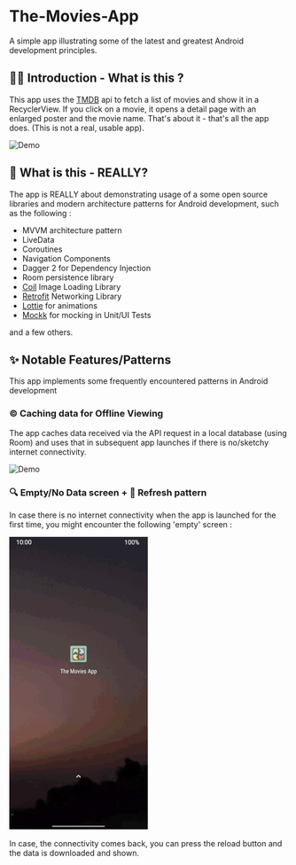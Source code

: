 # The-Movies-App
A simple app illustrating some of the latest and greatest Android development principles.

## 👋🏼 Introduction - What is this ?
This app uses the [TMDB](https://www.themoviedb.org/documentation/api) api to fetch a list of movies and show it in a RecyclerView. If you click on a movie, it opens a detail page with an enlarged poster and the movie name. That's about it - that's all the app does. (This is not a real, usable app).

![Demo](01_demo.gif)    


## 🤔 What is this - REALLY?
The app is REALLY about demonstrating usage of a some open source libraries and modern architecture patterns for Android development, such as the following :

- MVVM architecture pattern
- LiveData
- Coroutines
- Navigation Components
- Dagger 2 for Dependency Injection
- Room persistence library
- [Coil](https://github.com/coil-kt/coil) Image Loading Library
- [Retrofit](https://square.github.io/retrofit/) Networking Library
- [Lottie](https://airbnb.io/lottie/) for animations
- [Mockk](https://mockk.io/) for mocking in Unit/UI Tests

and a few others.

## ✨ Notable Features/Patterns
This app implements some frequently encountered patterns in Android development

### ©️ Caching data for Offline Viewing
The app caches data received via the API request in a local database (using Room) and uses that in subsequent app launches if there is no/sketchy internet connectivity. 

![Demo](03_caching.gif)


### 🔍 Empty/No Data screen + 🔄 Refresh pattern
In case there is no internet connectivity when the app is launched for the first time, you might encounter the following 'empty' screen :

![Demo](02_empty_screen.gif)

In case, the connectivity comes back, you can press the reload button and the data is downloaded and shown.
